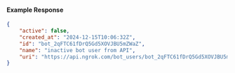 <!-- Code generated for API Clients. DO NOT EDIT. -->

#### Example Response

```json
{
	"active": false,
	"created_at": "2024-12-15T10:06:32Z",
	"id": "bot_2qFTC61fDrQ5Gd5XOVJBU5mZWaZ",
	"name": "inactive bot user from API",
	"uri": "https://api.ngrok.com/bot_users/bot_2qFTC61fDrQ5Gd5XOVJBU5mZWaZ"
}
```
